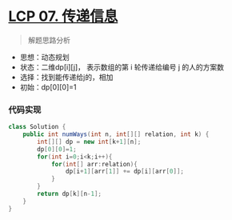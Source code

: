 # [LCP 07. 传递信息](https://leetcode-cn.com/problems/chuan-di-xin-xi/)


> 解题思路分析

- 思想：动态规划
- 状态：二维dp[i][j]， 表示数组的第 i 轮传递给编号 j 的人的方案数
- 选择：找到能传递给j的，相加
- 初始：dp[0][0]=1




### 代码实现


~~~java
class Solution {
    public int numWays(int n, int[][] relation, int k) {
        int[][] dp = new int[k+1][n];
        dp[0][0]=1;
        for(int i=0;i<k;i++){
            for(int[] arr:relation){
                dp[i+1][arr[1]] += dp[i][arr[0]];
            }
        }
        return dp[k][n-1];
    }
}
~~~